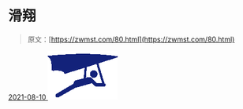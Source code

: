 <!--yml
category: 未分类
date: 0001-01-01 00:00:00
-->

# 滑翔

> 原文：[https://zwmst.com/80.html](https://zwmst.com/80.html)

   [ <time datetime="2021-08-10T16:48:07+08:00"> 2021-08-10 </time> ](https://zwmst.com/%e6%bb%91%e7%bf%94)  [![](img/9401f823882bd8e66d2506549973721a.png)](https://zwmst.com/wp-content/uploads/2021/08/1628585287-b8a9b7f6b7ac181.png)